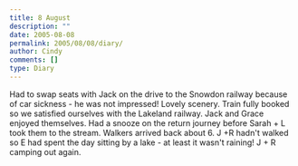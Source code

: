 ```yaml
---
title: 8 August
description: ""
date: 2005-08-08
permalink: 2005/08/08/diary/
author: Cindy
comments: []
type: Diary
---
```


Had to swap seats with Jack on the drive to the Snowdon railway because of car sickness - he was not impressed! Lovely scenery. Train fully booked so we satisfied ourselves with the Lakeland railway. Jack and Grace enjoyed themselves. Had a snooze on the return journey before Sarah + L took them to the stream. Walkers arrived back about 6. J +R hadn't walked so E had spent the day sitting by a lake - at least it wasn't raining! J + R camping out again.
